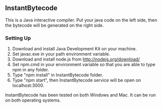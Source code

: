 InstantBytecode
------------

This is a Java interactive compiler. Put your java code on the left side, then the bytecode will be generated on the right side.

### Setting Up

1. Download and install Java Development Kit on your machine.
2. Set javac.exe in your path environment variable.
3. Download and install node.js from http://nodejs.org/download/
4. Set npm.cmd in your environment variable so that you are able to type npm in any folder.
5. Type "npm install" in InstantBytecode folder.
6. Type "npm start", then InstantBytecode service will be open on localhost:3000.


InstantBytecode has been tested on both Windows and Mac. It can be run on both operating systems.
